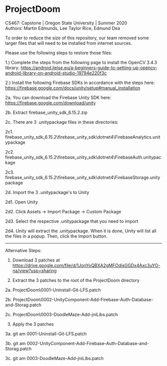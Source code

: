 # ProjectDoom
CS467: Capstone | Oregon State University | Summer 2020
<br>
Authors: Martin Edmunds, Lee Taylor Rice, Edmund Dea


To order to reduce the size of this repository, our team removed some larger files that will need to be installed from internet sources.  

Please use the following steps to restore those files:

1.) Complete the steps from the following page to install the OpenCV 3.4.3 library: https://android.jlelse.eu/a-beginners-guide-to-setting-up-opencv-android-library-on-android-studio-19794e220f3c

2.) Install the following Firebase SDKs in accordance with the steps here: https://firebase.google.com/docs/unity/setup#manual_installation

2a. You can download the Firebase Unity SDK here: https://firebase.google.com/download/unity

2b. Extract firebase_unity_sdk_6.15.2.zip

2c. There are 3 .unitypackage files in these directories:

2c1. firebase_unity_sdk_6.15.2\firebase_unity_sdk\dotnet4\FirebaseAnalytics.unitypackage

2c2. firebase_unity_sdk_6.15.2\firebase_unity_sdk\dotnet4\FirebaseAuth.unitypackage

2c3. firebase_unity_sdk_6.15.2\firebase_unity_sdk\dotnet4\FirebaseStorage.unitypackage

2d. Import the 3 .unitypackage's to Unity

2d1. Open Unity

2d2. Click Assets -> Import Package -> Custom Package

2d3. Select the respective .unitypackage that you need to import

2d4. Unity will extract the .unitypackage. When it is done, Unity will list all the files in a popup. Then, click the Import button.

________________________________________________________

Alternative Steps:

1) Download 3 patches at https://drive.google.com/file/d/1JonYoQBXA2gMFOdisGGDx4Axc3uYO-na/view?usp=sharing

2) Extract the 3 patches to the root of the ProjectDoom directory

2a. ProjectDoom\0001-Uninstall-Git-LFS.patch

2b. ProjectDoom\0002-UnityComponent-Add-Firebase-Auth-Database-and-Storag.patch

2c. ProjectDoom\0003-DoodleMaze-Add-jniLibs.patch
   
3) Apply the 3 patches

3a. git am 0001-Uninstall-Git-LFS.patch

3b. git am 0002-UnityComponent-Add-Firebase-Auth-Database-and-Storag.patch

3c. git am 0003-DoodleMaze-Add-jniLibs.patch
